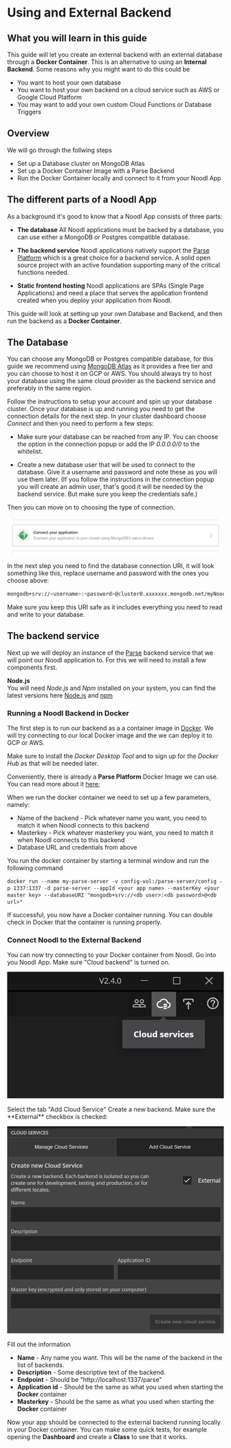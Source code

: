 # Using and External Backend

## What you will learn in this guide
This guide will let you create an external backend with an external database through a **Docker Container**. This is an alternative to using an **Internal Backend**. Some reasons why you might want to do this could be

* You want to host your own database
* You want to host your own backend on a cloud service such as AWS or Google Cloud Platform
* You may want to add your own custom Cloud Functions or Database Triggers

## Overview

We will go through the follwing steps
* Set up a Database cluster on MongoDB Atlas
* Set up a Docker Container Image with a Parse Backend
* Run the Docker Container locally and connect to it from your Noodl App

## The different parts of a Noodl App

As a background it's good to know that a Noodl App consists of three parts:

* **The database** All Noodl applications must be backed by a database, you can use either a MongoDB or Postgres compatible database.

* **The backend service** Noodl applications natively support the [Parse Platform](https://parseplatform.org) which is a great choice for a backend service. A solid open source project with an active foundation supporting many of the critical functions needed.

* **Static frontend hosting** Noodl applications are SPAs (Single Page Applications) and need a place that serves the application frontend created when you deploy your application from Noodl.

This guide will look at setting up your own Database and Backend, and then run the backend as a **Docker Container**.

## The Database
You can choose any MongoDB or Postgres compatible database, for this guide we recommend using [MongoDB Atlas](https://www.mongodb.com/cloud/atlas) as it provides a free tier and you can choose to host it on GCP or AWS. You should always try to host your database using the same cloud provider as the backend service and preferably in the same region.

Follow the instructions to setup your account and spin up your database cluster. Once your database is up and running you need to get the connection details for the next step. In your cluster dashboard choose *Connect* and then you need to perform a few steps:

* Make sure your database can be reached from any IP. You can choose the option in the connection popup or add the IP *0.0.0.0/0* to the whitelist.

* Create a new database user that will be used to connect to the database. Give it a username and password and note these as you will use them later. (If you follow the instructions in the connection popup you will create an admin user, that's good it will be needed by the backend service. But make sure you keep the credentials safe.)

Then you can move on to choosing the type of connection.

<div class="ndl-image-with-background l">

![](mongodb-atlas-connect.png)

</div>

In the next step you need to find the database connection URI, it will look something like this, replace username and password with the ones you choose above:

```bash
mongodb+srv://<username>:<password>@cluster0.xxxxxxx.mongodb.net/myNoodlDatabase?retryWrites=true&w=majority
```

Make sure you keep this URI safe as it includes everything you need to read and write to your database.

## The backend service
Next up we will deploy an instance of the [Parse](https://parseplatform.org) backend service that we will point our Noodl application to. For this we will need to install a few components first.

**Node.js**  
You will need *Node.js* and *Npm* installed on your system, you can find the latest versions here <a href="https://nodejs.org/en/download/" target="_blank">Node.js</a> and <a href="https://docs.npmjs.com/downloading-and-installing-node-js-and-npm" target="_blank">npm</a>

### Running a Noodl Backend in Docker

The first step is to run our backend as a a container image in [Docker](https://www.docker.com/). We will try connecting to our local Docker image and the we can deploy it to GCP or AWS.

Make sure to install the *Docker Desktop Tool* and to sign up for the *Docker Hub* as that will be needed later.

Conveniently, there is already a **Parse Platform** Docker Image we can use. You can read more about it [here](https://hub.docker.com/r/parseplatform/parse-server);

When we run the docker container we need to set up a few parameters, namely:
* Name of the backend - Pick whatever name you want, you need to match it when Noodl connects to this backend
* Masterkey - Pick whatever masterkey you want, you need to match it when Noodl connects to this backend
* Database URL and credentials from above

You run the docker container by starting a terminal window and run the following command

```
docker run --name my-parse-server -v config-vol:/parse-server/config -p 1337:1337 -d parse-server --appId <your app name> --masterKey <ýour master key> --databaseURI "mongodb+srv://<db user>:<db password>@<db url>"

```

If successful, you now have a Docker container running. You can double check in Docker that the container is running properly.

### Connect Noodl to the External Backend

You can now try connecting to your Docker container from Noodl. Go into you Noodl App. Make sure "Cloud backend" is turned on.

<div class="ndl-image-with-background m">

![](../working-with-data/cloud-data/creating-backend/cloud-services.png)

</div>
Select the tab "Add Cloud Service"
Create a new backend. Make sure the **External** checkbox is checked:

<div class="ndl-image-with-background l">

![](noodl-external-backend.png)

</div>

Fill out the information
* **Name** - Any name you want. This will be the name of the backend in the list of backends.
* **Description** - Some descriptive text of the backend.
* **Endpoint** - Should be "http://localhost:1337/parse"
* **Application id** - Should be the same as what you used when starting the **Docker** container
* **Masterkey** - Should be the same as what you used when starting the **Docker** container

Now your app should be connected to the external backend running locally in your Docker container. You can make some quick tests, for example opening the **Dashboard** and create a **Class** to see that it works.
